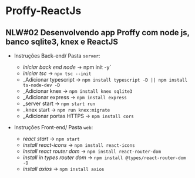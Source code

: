 # Proffy-ReactJs
## NLW#02 Desenvolvendo app Proffy com node js, banco sqlite3, knex e ReactJS

- Instruções Back-end/ Pasta `server`:
  - _iniciar back end node_ -> npm init -y`
  - _iniciar tsc_ -> `npx tsc --init`
  - _Adicionar typescript -> `npm install typescript -D || npm install ts-node-dev -D`
  - _Adicionar knex -> `npm install knex sqlite3`
  - _Adicionar express -> `npm install express`
  - _server start -> `npm start run`
  - _knex start -> `npm run knex:migrate`
  - _Adicionar portas HTTPS -> `npm install cors`
   
- Instruções Front-end/ Pasta `web`:
  - _react start_ -> `npm start`
  - _install react-icons_ -> `npm install react-icons`
  - _install react router dom_ -> `npm install react-router-dom`
  - _install in types router dom_ -> `npm install @types/react-router-dom -D`
  - _install axios_ -> `npm install axios`
